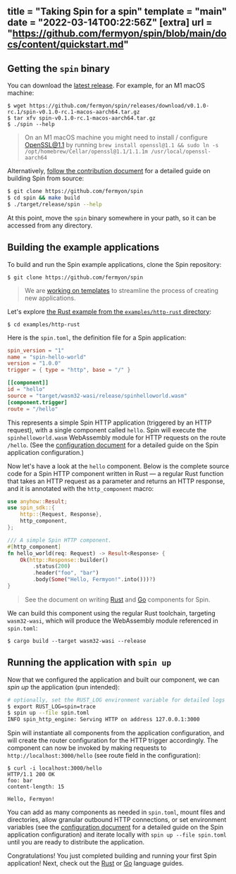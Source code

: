 title = "Taking Spin for a spin"
template = "main"
date = "2022-03-14T00:22:56Z"
[extra]
url = "https://github.com/fermyon/spin/blob/main/docs/content/quickstart.md"
---

## Getting the `spin` binary

You can download the [latest release](https://github.com/fermyon/spin/releases).
For example, for an M1 macOS machine:

```
$ wget https://github.com/fermyon/spin/releases/download/v0.1.0-rc.1/spin-v0.1.0-rc.1-macos-aarch64.tar.gz
$ tar xfv spin-v0.1.0-rc.1-macos-aarch64.tar.gz
$ ./spin --help
```

> On an M1 macOS machine you might need to install / configure OpenSSL@1.1 by
> running
> `brew install openssl@1.1 && sudo ln -s /opt/homebrew/Cellar/openssl@1.1/1.1.1m /usr/local/openssl-aarch64`

Alternatively, [follow the contribution document](/contributing) for a detailed guide
on building Spin from source:

```bash
$ git clone https://github.com/fermyon/spin
$ cd spin && make build
$ ./target/release/spin --help
```

At this point, move the `spin` binary somewhere in your path, so it can be
accessed from any directory.

## Building the example applications

To build and run the Spin example applications, clone the Spin repository:

```
$ git clone https://github.com/fermyon/spin
```

> We are [working on templates](https://github.com/fermyon/spin/pull/186)
> to streamline the process of creating new applications.

Let's explore [the Rust example from the `examples/http-rust` directory](https://github.com/fermyon/spin/tree/main/examples/http-rust):

```
$ cd examples/http-rust
```

Here is the `spin.toml`, the definition file for a Spin application:

```toml
spin_version = "1"
name = "spin-hello-world"
version = "1.0.0"
trigger = { type = "http", base = "/" }

[[component]]
id = "hello"
source = "target/wasm32-wasi/release/spinhelloworld.wasm"
[component.trigger]
route = "/hello"
```

This represents a simple Spin HTTP application (triggered by an HTTP request), with
a single component called `hello`. Spin will execute the `spinhelloworld.wasm`
WebAssembly module for HTTP requests on the route `/hello`.
(See the [configuration document](/configuration) for a detailed guide on the Spin
application configuration.)

Now let's have a look at the `hello` component. Below is the complete source
code for a Spin HTTP component written in Rust — a regular Rust function that
takes an HTTP request as a parameter and returns an HTTP response, and it is
annotated with the `http_component` macro:

```rust
use anyhow::Result;
use spin_sdk::{
    http::{Request, Response},
    http_component,
};

/// A simple Spin HTTP component.
#[http_component]
fn hello_world(req: Request) -> Result<Response> {
    Ok(http::Response::builder()
        .status(200)
        .header("foo", "bar")
        .body(Some("Hello, Fermyon!".into()))?)
}
```

> See the document on writing [Rust](/rust-components) and [Go](/go-components)
> components for Spin.

We can build this component using the regular Rust toolchain, targeting
`wasm32-wasi`, which will produce the WebAssembly module referenced in
`spin.toml`:

```
$ cargo build --target wasm32-wasi --release
```

## Running the application with `spin up`

Now that we configured the application and built our component, we can _spin up_
the application (pun intended):

```bash
# optionally, set the RUST_LOG environment variable for detailed logs
$ export RUST_LOG=spin=trace
$ spin up --file spin.toml
INFO spin_http_engine: Serving HTTP on address 127.0.0.1:3000
```

Spin will instantiate all components from the application configuration, and
will create the router configuration for the HTTP trigger accordingly. The
component can now be invoked by making requests to `http://localhost:3000/hello`
(see route field in the configuration):

```
$ curl -i localhost:3000/hello
HTTP/1.1 200 OK
foo: bar
content-length: 15

Hello, Fermyon!
```

You can add as many components as needed in `spin.toml`, mount files and
directories, allow granular outbound HTTP connections, or set environment variables
(see the [configuration document](/configuration) for a detailed guide on
the Spin application configuration) and iterate locally with
`spin up --file spin.toml` until you are ready to distribute the application.

Congratulations! You just completed building and running your first Spin
application!
Next, check out the [Rust](/rust-components) or [Go](/go-components) language
guides.
